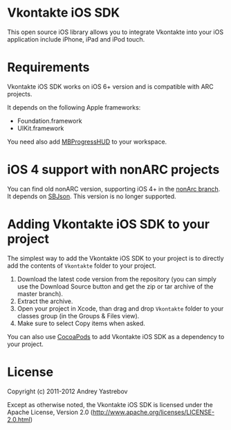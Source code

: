 Vkontakte iOS SDK
===========================

This open source iOS library allows you to integrate Vkontakte into your iOS application include iPhone, iPad and iPod touch.

Requirements
============

Vkontakte iOS SDK works on iOS 6+ version and is compatible with ARC projects.

It depends on the following Apple frameworks:

* Foundation.framework
* UIKit.framework

You need also add [MBProgressHUD](https://github.com/jdg/MBProgressHUD) to your workspace.

iOS 4 support with nonARC projects
==================================

You can find old nonARC version, supporting iOS 4+ in the [nonArc branch](https://github.com/StonerHawk/Vkontakte-iOS-SDK/tree/nonArc).
It depends on [SBJson](https://github.com/stig/json-framework).
This version is no longer supported.

Adding Vkontakte iOS SDK to your project
========================================

The simplest way to add the Vkontakte iOS SDK to your project is to directly add the contents of `Vkontakte` folder to your project.

1. Download the latest code version from the repository (you can simply use the Download Source button and get the zip or tar archive of the master branch).
2. Extract the archive.
3. Open your project in Xcode, than drag and drop `Vkontakte` folder to your classes group (in the Groups & Files view). 
4. Make sure to select Copy items when asked. 

You can also use [CocoaPods](https://github.com/CocoaPods/CocoaPods) to add Vkontakte iOS SDK as a dependency to your project.

License
============

Copyright (c) 2011-2012 Andrey Yastrebov

Except as otherwise noted, the Vkontakte iOS SDK is licensed under the Apache License, Version 2.0 (http://www.apache.org/licenses/LICENSE-2.0.html)